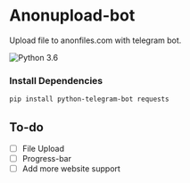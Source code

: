 # Anonupload-bot

Upload file to anonfiles.com with telegram bot.

![Python 3.6](https://img.shields.io/badge/python-3.6-yellow.svg)

### Install Dependencies
```sh
pip install python-telegram-bot requests
```

## To-do

- [ ] File Upload
- [ ] Progress-bar
- [ ] Add more website support